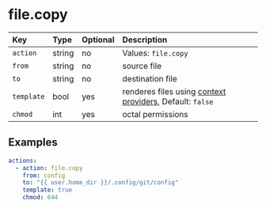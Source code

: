 # file.copy

| Key | Type | Optional | Description |
| :--- | :--- | :--- | :--- |
| `action` | string | no | Values: `file.copy` |
| `from` | string | no | source file |
| `to` | string | no | destination file |
| `template` | bool | yes | renderes files using [context providers](misc/context-provider.md), Default: `false` |
| `chmod` | int | yes | octal permissions |

## Examples

```yaml
actions:
  - action: file.copy
    from: config
    to: "{{ user.home_dir }}/.config/git/config"
    template: true
    chmod: 644
```

